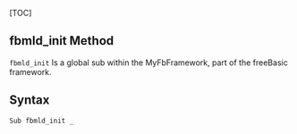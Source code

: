 [TOC]
## fbmld_init Method

`fbmld_init` Is a global sub within the MyFbFramework, part of the freeBasic framework.
## Syntax

```freeBasic
Sub fbmld_init _
```

